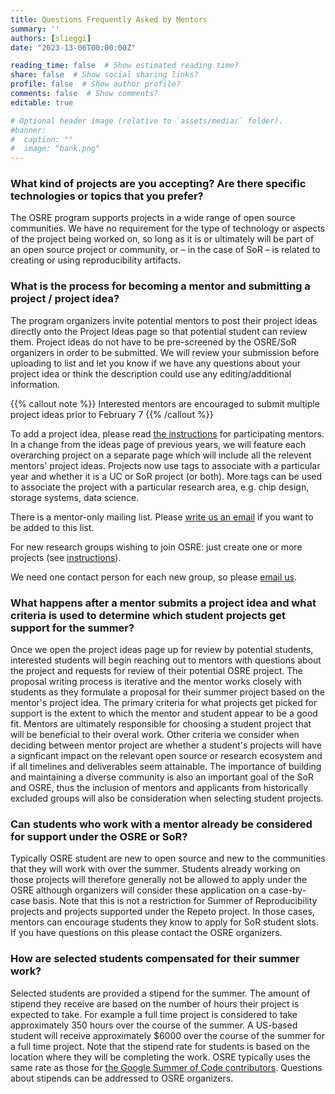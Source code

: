 ```yaml
---
title: Questions Frequently Asked by Mentors
summary: ''
authors: [slieggi]
date: "2023-13-06T00:00:00Z"

reading_time: false  # Show estimated reading time?
share: false  # Show social sharing links?
profile: false  # Show author profile?
comments: false  # Show comments?
editable: true

# Optional header image (relative to `assets/media/` folder).
#banner:
#  caption: ""
#  image: "bank.png"
---
```


### What kind of projects are you accepting? Are there specific technologies or topics that you prefer?

The OSRE program supports projects in a wide range of open source communities. We have no requirement for the type of technology or aspects of the project being worked on, so long as it is or ultimately will be part of an open source project or community, or – in the case of SoR – is related to creating or using reproducibility artifacts.

### What is the process for becoming a mentor and submitting a project / project idea?

The program organizers invite potential mentors to post their project ideas directly onto the Project Ideas page so that potential student can review them. Project ideas do not have to be pre-screened by the OSRE/SoR organizers in order to be submitted. We will review your submission before uploading to list and let you know if we have any questions about your project idea or think the description could use any editing/additional information. 

{{% callout note %}}
Interested mentors are encouraged to submit multiple project ideas prior to February 7
{{% /callout %}}

To add a project idea, please read [the instructions](/osredocs/formentors) for participating mentors. In a change from the ideas page of previous years, we will feature each overarching project on a separate page which will include all the relevent mentors' project ideas. Projects now use tags to associate with a particular year and whether it is a UC or SoR project (or both). More tags can be used to associate the project with a particular research area, e.g. chip design, storage systems, data science.

There is a mentor-only mailing list. Please [write us an email](mailto:ospo-info-group@ucsc.edu) if you want to be added to this list.

For new research groups wishing to join OSRE: just create one or more projects (see [instructions](/osredocs/formentors)). 

We need one contact person for each new group, so please [email us](mailto:ospo-info-group@ucsc.edu).

### What happens after a mentor submits a project idea and what criteria is used to determine which student projects get support for the summer?

Once we open the project ideas page up for review by potential students, interested students will begin reaching out to mentors with questions about the project and requests for review of their potential OSRE project. The proposal writing process is iterative and the mentor works closely with students as they formulate a proposal for their summer project based on the mentor's project idea. 
The primary criteria for what projects get picked for support is the extent to which the mentor and student appear to be a good fit. Mentors are ultimately responsible for choosing a student project that will be beneficial to their overal work. Other criteria we consider when deciding between mentor project are whether a student's projects will have a signficant impact on the relevant open source or research ecosystem and if all timelines and deliverables seem attainable. The importance of building and maintaining a diverse community is also an important goal of the SoR and OSRE, thus the inclusion of mentors and applicants from historically excluded groups will also be consideration when selecting student projects.

### Can students who work with a mentor already be considered for support under the OSRE or SoR?
Typically OSRE student are new to open source and new to the communities that they will work with over the summer. Students already working on those projects will therefore generally not be allowed to apply under the OSRE although organizers will consider these application on a case-by-case basis. 
Note that this is not a restriction for Summer of Reproducibility projects and projects supported under the Repeto project. In those cases, mentors can encourage students they know to apply for SoR student slots. If you have questions on this please contact the OSRE organizers. 

### How are selected students compensated for their summer work?

Selected students are provided a stipend for the summer. The amount of stipend they receive are based on the number of hours their project is expected to take. For example a full time project is considered to take approximately 350 hours over the course of the summer. A US-based student will receive approximately $6000 over the course of the summer for a full time project. Note that the stipend rate for students is based on the location where they will be completing the work. OSRE typically uses the same rate as those for [the Google Summer of Code contributors](https://developers.google.com/open-source/gsoc/help/student-stipends). Questions about stipends can be addressed to OSRE organizers.